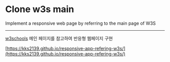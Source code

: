# Clone w3s main 
Implement a responsive web page by referring to the main page of W3S

---

[w3schools](https://www.w3schools.com/) 메인 페이지를 참고하여 반응형 웹페이지 구현


[https://kks2139.github.io/responsive-app-refering-w3s/](https://kks2139.github.io/responsive-app-refering-w3s/)

